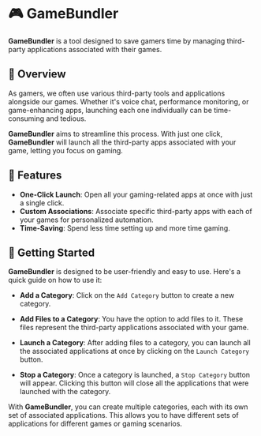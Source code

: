 # 🎮 **GameBundler**

**GameBundler** is a tool designed to save gamers time by managing third-party applications associated with their games. 

## 🎯 **Overview**

As gamers, we often use various third-party tools and applications alongside our games. Whether it's voice chat, performance monitoring, or game-enhancing apps, launching each one individually can be time-consuming and tedious.

**GameBundler** aims to streamline this process. With just one click, **GameBundler** will launch all the third-party apps associated with your game, letting you focus on gaming.

## 🌟 **Features**

- **One-Click Launch**: Open all your gaming-related apps at once with just a single click.
- **Custom Associations**: Associate specific third-party apps with each of your games for personalized automation.
- **Time-Saving**: Spend less time setting up and more time gaming.

## 🚀 **Getting Started**

**GameBundler** is designed to be user-friendly and easy to use. Here's a quick guide on how to use it:

-  **Add a Category**: Click on the `Add Category` button to create a new category.

- **Add Files to a Category**: You have the option to add files to it. These files represent the third-party applications associated with your game.

-  **Launch a Category**: After adding files to a category, you can launch all the associated applications at once by clicking on the `Launch Category` button.

-  **Stop a Category**: Once a category is launched, a `Stop Category` button will appear. Clicking this button will close all the applications that were launched with the category.
    

With **GameBundler**, you can create multiple categories, each with its own set of associated applications. This allows you to have different sets of applications for different games or gaming scenarios.